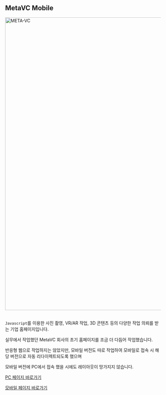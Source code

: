 ## MetaVC Mobile

<img width="950" alt="META-VC" src="https://github.com/YeomCE/PORTFOLIO/assets/121536742/c4564edb-0168-44d5-924b-935cad5b16d6">
<br/>
<br/>

`Javascript`를 이용한 사진 촬영, VR/AR 작업, 3D 콘텐츠 등의 다양한 작업 의뢰를 받는 기업 홈페이지입니다.

실무에서 작업했던 MetaVC 회사의 초기 홈페이지를 조금 더 다듬어 작업했습니다.

반응형 웹으로 작업하지는 않았지만, 모바일 버전도 따로 작업하여 모바일로 접속 시 해당 버전으로 자동 리다이렉트되도록 했으며

모바일 버전에 PC에서 접속 했을 시에도 레이아웃이 망가지지 않습니다.


<a href='https://yce-meta-vc.netlify.app'>PC 페이지 바로가기</a>

<a href='https://yce-meta-vc-mobile.netlify.app'>모바일 페이지 바로가기</a>
